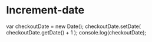 # Increment-date


var checkoutDate = new Date();
checkoutDate.setDate( checkoutDate.getDate() + 1 );
console.log(checkoutDate);
